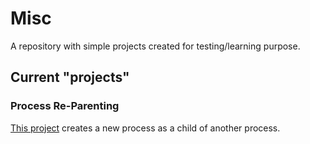 # Misc
A repository with simple projects created for testing/learning purpose.

## Current "projects"

### Process Re-Parenting
<a href="https://github.com/enkomio/Misc/tree/master/ProcessReParenting">This project</a> creates a new process as a child of another process. 
